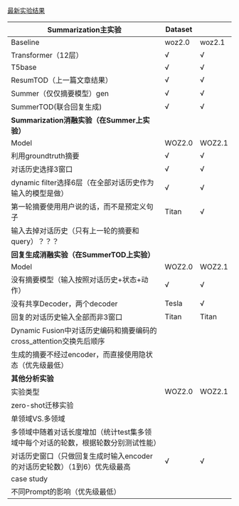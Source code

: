 [最新实验结果](./最新实验结果/)

| Summarization主实验                                          | Dataset |        |
| ------------------------------------------------------------ | ------- | ------ |
| Baseline                                                     | woz2.0  | woz2.1 |
| Transformer（12层）                                          | √       | √      |
| T5base                                                       | √       | √      |
| ResumTOD（上一篇文章结果）                                   | √       | √      |
| Summer（仅仅摘要模型）gen                                    | √       | √      |
| SummerTOD(联合回复生成)                                      | √       | √      |
| **Summarization消融实验（在Summer上实验）**                  |         |        |
| Model                                                        | WOZ2.0  | WOZ2.1 |
| 利用groundtruth摘要                                          | √       | √      |
| 对话历史选择3窗口                                            | √       | √      |
| dynamic filter选择6层（在全部对话历史作为输入的模型是做）    | √       | √      |
| 第一轮摘要使用用户说的话，而不是预定义句子                   | Titan   | √      |
| 输入去掉对话历史（只有上一轮的摘要和query）？？？            |         |        |
| **回复生成消融实验（在SummerTOD上实验）**                    |         |        |
| Model                                                        | WOZ2.0  | WOZ2.1 |
| 没有摘要模型（输入按照对话历史+状态+动作）                   | √       | √      |
| 没有共享Decoder，两个decoder                                 | Tesla   | √      |
| 回复的对话历史输入全部而非3窗口                              | Titan   | Titan  |
| Dynamic Fusion中对话历史编码和摘要编码的cross_attention交换先后顺序 |         |        |
| 生成的摘要不经过encoder，而直接使用隐状态（优先级最低）      |         |        |
| **其他分析实验**                                             |         |        |
| 实验类型                                                     | WOZ2.0  | WOZ2.1 |
| zero-shot迁移实验                                            |         |        |
| 单领域VS.多领域                                              |         |        |
| 多领域中随着对话长度增加（统计test集多领域中每个对话的轮数，根据轮数分别测试性能） |         |        |
| 对话历史窗口（只做回复生成时输入encoder的对话历史轮数）（1到6）优先级最高 | √       | √      |
| case study                                                   |         |        |
| 不同Prompt的影响（优先级最低）                               |         |        |